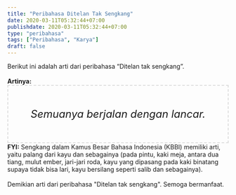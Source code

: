 ```yaml
---
title: "Peribahasa Ditelan Tak Sengkang"
date: 2020-03-11T05:32:44+07:00
publishdate: 2020-03-11T05:32:44+07:00
type: "peribahasa"
tags: ["Peribahasa", "Karya"]
draft: false
---
```


<div dir="ltr" style="text-align: left;" trbidi="on"><div style="text-align: justify;">Berikut ini adalah arti dari peribahasa “Ditelan tak sengkang”.</div><br /><div style="text-align: justify;"><b>Artinya:</b></div><div style="border: 2px dashed #ddd; font-size: 24px; height: auto; margin: 0 auto; padding: 50px; text-align: center; width: auto;"><i>Semuanya berjalan dengan lancar.</i></div><b>FYI:</b> Sengkang dalam Kamus Besar Bahasa Indonesia (KBBI) memiliki arti, yaitu palang dari kayu dan sebagainya (pada pintu, kaki meja, antara dua tiang, mulut ember, jari-jari roda, kayu yang dipasang pada kaki binatang supaya tidak bisa lari, kayu bersilang seperti salib dan sebagainya).<br /><br /><div style="text-align: justify;">Demikian arti dari peribahasa "Ditelan tak sengkang". Semoga bermanfaat.</div></div>
